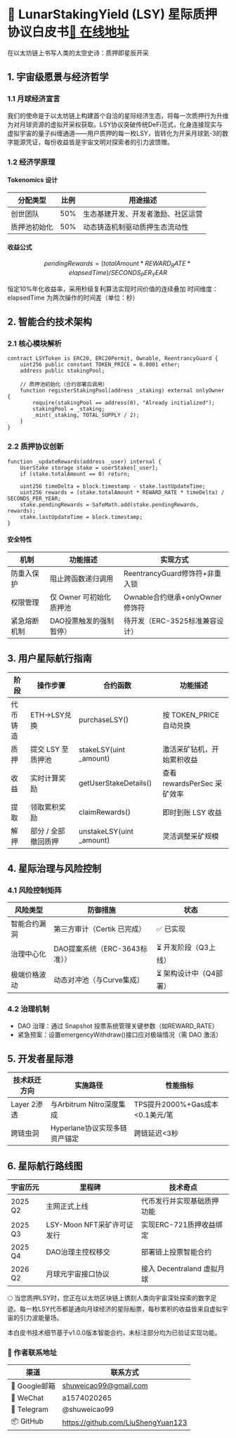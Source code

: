 # 🌌 LunarStakingYield (LSY) 星际质押协议白皮书[🚀 在线地址](https://stalwart-cucurucho-d974b4.netlify.app/)
在以太坊链上书写人类的太空史诗：质押即星辰开采

## 1. 宇宙级愿景与经济哲学

### 1.1 月球经济宣言
我们的使命是于以太坊链上构建首个自洽的星际经济生态，将每一次质押行为升维为对月球资源的虚拟开采权获取。LSY协议突破传统DeFi范式，化身连接现实与虚拟宇宙的量子纠缠通道——用户质押的每一枚LSY，皆转化为开采月球氦-3的数字能源凭证，每份收益皆是宇宙文明对探索者的引力波馈赠。

### 1.2 经济学原理

#### Tokenomics 设计
| 分配类型        | 比例 | 用途描述                     |
|-----------------|------|------------------------------|
| 创世团队        | 50%  | 生态基建开发、开发者激励、社区运营     |
| 质押池初始化    | 50%  | 动态铸造机制驱动质押生态流动性     |

#### 收益公式
```math
pendingRewards = (totalAmount * REWARD_RATE * elapsedTime) / SECONDS_PER_YEAR
```
恒定10%年化收益率，采用秒级复利算法实现时间价值的连续叠加 
时间维度：elapsedTime 为两次操作的时间差（单位：秒）

## 2. 智能合约技术架构

### 2.1 核心模块解析
```solidity
contract LSYToken is ERC20, ERC20Permit, Ownable, ReentrancyGuard {
    uint256 public constant TOKEN_PRICE = 0.0001 ether;
    address public stakingPool;
    
    // 质押池初始化（合约部署后调用）
    function registerStakingPool(address _staking) external onlyOwner {
        require(stakingPool == address(0), "Already initialized");
        stakingPool = _staking;
        _mint(_staking, TOTAL_SUPPLY / 2);
    }
}
```
### 2.2 质押协议创新
```solidity
function _updateRewards(address _user) internal {
    UserStake storage stake = userStakes[_user];
    if (stake.totalAmount == 0) return;
    
    uint256 timeDelta = block.timestamp - stake.lastUpdateTime;
    uint256 rewards = (stake.totalAmount * REWARD_RATE * timeDelta) / SECONDS_PER_YEAR;
    stake.pendingRewards = SafeMath.add(stake.pendingRewards, rewards);
    stake.lastUpdateTime = block.timestamp;
}
```

#### 安全特性
| 机制         | 功能描述                       | 实现方式               |
|--------------|--------------------------------|------------------------|
| 防重入保护   | 阻止跨函数递归调用             | ReentrancyGuard修饰符+非重入锁    |
| 权限管理     | 仅 Owner 可初始化质押池        | Ownable合约继承+onlyOwner修饰符        |
| 紧急熔断机制 | DAO投票触发的强制暂停）      | 待开发（ERC-3525标准兼容设计）|

## 3. 用户星际航行指南

| 阶段         | 操作步骤                       | 合约函数               | 功能描述                 |
|--------------|--------------------------------|------------------------|--------------------------|
| 代币铸造      | ETH→LSY兑换               | purchaseLSY()          | 按 TOKEN_PRICE 自动兑换  |
| 质押         | 提交 LSY 至质押池              | stakeLSY(uint _amount) | 激活采矿钻机，开始累积收益 |
| 收益         | 实时计算奖励                   | getUserStakeDetails()  | 查看 rewardsPerSec 采矿效率 |
| 提取         | 领取累积奖励                   | claimRewards()         | 即时到账 LSY 收益        |
| 解押         | 部分 / 全部撤回质押            | unstakeLSY(uint _amount) | 灵活调整采矿规模       |

## 4. 星际治理与风险控制

### 4.1 风险控制矩阵
| 风险类型         | 防御措施                       | 状态                 |
|------------------|--------------------------------|----------------------|
| 智能合约漏洞     | 第三方审计（Certik 已完成）      | ✅ 已实现            |
| 治理中心化       | DAO提案系统（ERC-3643标准））   | ⏳ 开发阶段（Q3上线） |
| 极端价格波动     | 动态对冲池（与Curve集成）   | ⏳ 架构设计中（Q4部署）   |

### 4.2 治理机制
- DAO 治理：通过 Snapshot 投票系统管理关键参数（如REWARD_RATE）
- 紧急预案：设置emergencyWithdraw()接口应对极端情况（需 DAO 激活）

## 5. 开发者星际港

| 技术跃迁方向    | 实施路径               | 性能指标        |
|------------------|--------------------------------|----------------------|
| Layer 2渗透   | 与Arbitrum Nitro深度集成      | TPS提升2000%+Gas成本<0.1美元/笔      |
| 跨链虫洞     | Hyperlane协议实现多链资产锚定	   | 跨链延迟<3秒 |

## 6. 星际航行路线图
| 宇宙历元         | 里程碑                       | 技术奇点            |
|------------------|--------------------------------|------------------------|
| 2025 Q2          | 主网正式上线                 | 代币发行并实现基础质押功能  |
| 2025 Q3          | LSY-Moon NFT采矿许可证发行      | 实现ERC-721质押收益绑定 |
| 2025 Q4          | DAO治理主控权移交           | 部署链上投票智能合约|
| 2026 Q2          | 月球元宇宙接口协议          | 接入 Decentraland 虚拟月球 |

🌕 当您质押LSY时，您正在以太坊区块链上镌刻人类向宇宙深处探索的数字足迹。每一枚LSY代币都是通向月球经济的星际船票，每秒累积的收益皆来自虚拟宇宙的引力波能量场。

本白皮书技术细节基于v1.0.0版本智能合约，未标注部分均为已验证实现功能。


### 📮 作者联系地址  
| 渠道           | 联系方式                          |
|----------------|-----------------------------------|
| 📧 Google邮箱   | shuweicao99@gmail.com            |
| 🌟 WeChat       | a1574020265                      |
| 🌟 Telegram     | @shuweicao99                 |
| 📦 GitHub      | https://github.com/LiuShengYuan123 |